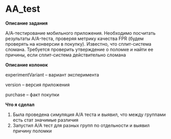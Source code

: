# AA_test

**Описание задания**

А/А-тестирование мобильного приложения. Необходимо посчитать результаты A/A-теста, проверяя метрику качества FPR (будем проверять на конверсии в покупку). Известно, что сплит-система сломана. Требуется проверить утверждение о поломке и найти ее причины, если сплит-система действительно сломана

**Описание колонок**

experimentVariant – вариант эксперимента

version – версия приложения

purchase – факт покупки

**Что я сделал**
1. Была проведена симуляция A/A теста и выявил, что между группами есть стат значимые различия
2. Запустил А/А тест для разных групп по отдельности и выявил причину поломки
